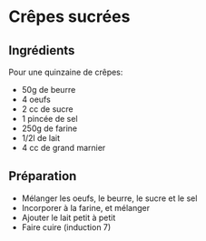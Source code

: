 # Crêpes sucrées

## Ingrédients

Pour une quinzaine de crêpes: 

- 50g de beurre
- 4 oeufs
- 2 cc de sucre
- 1 pincée de sel
- 250g de farine
- 1/2l de lait
- 4 cc de grand marnier

## Préparation

- Mélanger les oeufs, le beurre, le sucre et le sel
- Incorporer à la farine, et mélanger
- Ajouter le lait petit à petit
- Faire cuire (induction 7)
